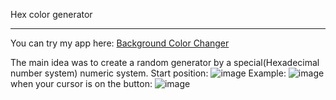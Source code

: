 Hex color generator
_______________________________
You can try my app here: [Background Color Changer](https://dkcodec.github.io/Hex-and-color-generator/)

The main idea was to create a random generator by a special(Hexadecimal number system) numeric system.
Start position:
![image](https://github.com/dkcodec/Hex-and-color-generator/assets/74229630/1c73d83b-cb95-4bac-94d9-a0be38f19c1a)
Example:
![image](https://github.com/dkcodec/Hex-and-color-generator/assets/74229630/6e3cac2f-9610-49ad-a76d-75a4ffcfbf92)
when your cursor is on the button:
![image](https://github.com/dkcodec/Hex-and-color-generator/assets/74229630/aeb22c0b-b463-4371-9af7-2af088053c2c)

